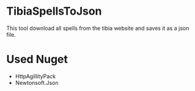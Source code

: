 # TibiaSpellsToJson
This tool download all spells from the tibia website and saves it as a json file.

# Used Nuget
* HttpAgillityPack
* Newtonsoft.Json
